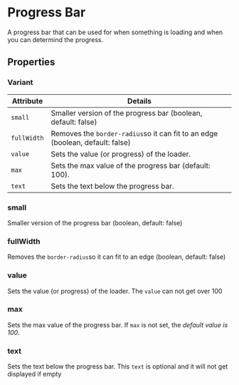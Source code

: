# Progress Bar

A progress bar that can be used for when something is loading and when you can determind the progress.

## Properties

### Variant

| Attribute   | Details                                                                       |
| ----------- | ----------------------------------------------------------------------------- |
| `small`     | Smaller version of the progress bar (boolean, default: false)                 |
| `fullWidth` | Removes the `border-radius`so it can fit to an edge (boolean, default: false) |
| `value`     | Sets the value (or progress) of the loader.                                   |
| `max`       | Sets the max value of the progress bar (default: 100).                        |
| `text`      | Sets the text below the progress bar.                                         |

### small

Smaller version of the progress bar (boolean, default: false)

### fullWidth

Removes the `border-radius`so it can fit to an edge (boolean, default: false)

### value

Sets the value (or progress) of the loader. The `value` can not get over 100

### max

Sets the max value of the progress bar. If `max` is not set, the _default value is 100_.

### text

Sets the text below the progress bar. This `text` is optional and it will not get displayed if empty
